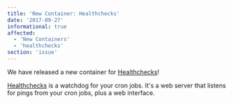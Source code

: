 ```yaml
---
title: 'New Container: Healthchecks'
date: '2017-09-27'
informational: true
affected:
  - 'New Containers'
  - 'healthchecks'
section: 'issue'
---
```

We have released a new container for [Healthchecks](https://github.com/linuxserver/docker-healthchecks)!

[Healthchecks](https://github.com/healthchecks/healthchecks) is a watchdog for your cron jobs. It's a web server that listens for pings from your cron jobs, plus a web interface.